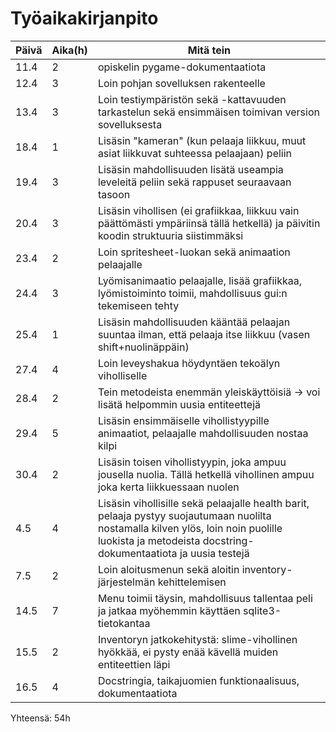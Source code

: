 <h1>Työaikakirjanpito</h1>

|Päivä	|Aika(h)|Mitä tein|
|-------|-------|---------|
|11.4   |2	|opiskelin pygame-dokumentaatiota|
|12.4	|3	|Loin pohjan sovelluksen rakenteelle|
|13.4	|3	|Loin testiympäristön sekä -kattavuuden tarkastelun sekä ensimmäisen toimivan version sovelluksesta|
|18.4   |1  |Lisäsin "kameran" (kun pelaaja liikkuu, muut asiat liikkuvat suhteessa pelaajaan) peliin|
|19.4   |3  |Lisäsin mahdollisuuden lisätä useampia leveleitä peliin sekä rappuset seuraavaan tasoon|
|20.4   |3  |Lisäsin vihollisen (ei grafiikkaa, liikkuu vain päättömästi ympäriinsä tällä hetkellä) ja päivitin koodin struktuuria siistimmäksi|
|23.4   |2  |Loin spritesheet-luokan sekä animaation pelaajalle|
|24.4   |3  |Lyömisanimaatio pelaajalle, lisää grafiikkaa, lyömistoiminto toimii, mahdollisuus gui:n tekemiseen tehty|
|25.4   |1  |Lisäsin mahdollisuuden kääntää pelaajan suuntaa ilman, että pelaaja itse liikkuu (vasen shift+nuolinäppäin)|
|27.4   |4  |Loin leveyshakua höydyntäen tekoälyn viholliselle|
|28.4   |2  |Tein metodeista enemmän yleiskäyttöisiä -> voi lisätä helpommin uusia entiteettejä|
|29.4   |5  |Lisäsin ensimmäiselle vihollistyypille animaatiot, pelaajalle mahdollisuuden nostaa kilpi|
|30.4   |2  |Lisäsin toisen vihollistyypin, joka ampuu jousella nuolia. Tällä hetkellä vihollinen ampuu joka kerta liikkuessaan nuolen|
|4.5    |4  |Lisäsin vihollisille sekä pelaajalle health barit, pelaaja pystyy suojautumaan nuolilta nostamalla kilven ylös, loin noin puolille luokista ja metodeista docstring-dokumentaatiota ja uusia testejä| 
|7.5    |2  |Loin aloitusmenun sekä aloitin inventory-järjestelmän kehittelemisen|
|14.5   |7  |Menu toimii täysin, mahdollisuus tallentaa peli ja jatkaa myöhemmin käyttäen sqlite3-tietokantaa|
|15.5   |2  |Inventoryn jatkokehitystä: slime-vihollinen hyökkää, ei pysty enää kävellä muiden entiteettien läpi|
|16.5   |4  |Docstringia, taikajuomien funktionaalisuus, dokumentaatiota|

Yhteensä: 54h

